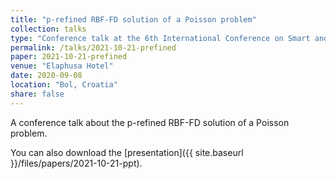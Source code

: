 ```yaml
---
title: "p-refined RBF-FD solution of a Poisson problem"
collection: talks
type: "Conference talk at the 6th International Conference on Smart and Sustainable Technologies (SpliTech)"
permalink: /talks/2021-10-21-prefined
paper: 2021-10-21-prefined
venue: "Elaphusa Hotel"
date: 2020-09-08
location: "Bol, Croatia"
share: false
---
```


A conference talk about the p-refined RBF-FD solution of a Poisson problem.

You can also download the [presentation]({{ site.baseurl }}/files/papers/2021-10-21-ppt).
